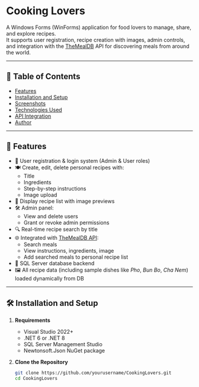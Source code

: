 # Cooking Lovers

A Windows Forms (WinForms) application for food lovers to manage, share, and explore recipes.  
It supports user registration, recipe creation with images, admin controls, and integration with the [TheMealDB](https://www.themealdb.com/api.php) API for discovering meals from around the world.

---

## 📑 Table of Contents

- [Features](#features)  
- [Installation and Setup](#installation-and-setup)  
- [Screenshots](#screenshots)  
- [Technologies Used](#technologies-used)  
- [API Integration](#api-integration)  
- [Author](#author)

---

## 🌟 Features

- 👤 User registration & login system (Admin & User roles)
- 🍽️ Create, edit, delete personal recipes with:
  - Title
  - Ingredients
  - Step-by-step instructions
  - Image upload
- 📸 Display recipe list with image previews
- 🛠️ Admin panel:
  - View and delete users
  - Grant or revoke admin permissions
- 🔍 Real-time recipe search by title
- 🌐 Integrated with [TheMealDB API](https://www.themealdb.com/api.php):
  - Search meals
  - View instructions, ingredients, image
  - Add searched meals to personal recipe list
- 💾 SQL Server database backend
- 🖼️ All recipe data (including sample dishes like *Pho*, *Bun Bo*, *Cha Nem*) loaded dynamically from DB

---

## 🛠 Installation and Setup

1. **Requirements**
   - Visual Studio 2022+
   - .NET 6 or .NET 8
   - SQL Server Management Studio
   - Newtonsoft.Json NuGet package

2. **Clone the Repository**
   ```bash
   git clone https://github.com/yourusername/CookingLovers.git
   cd CookingLovers
